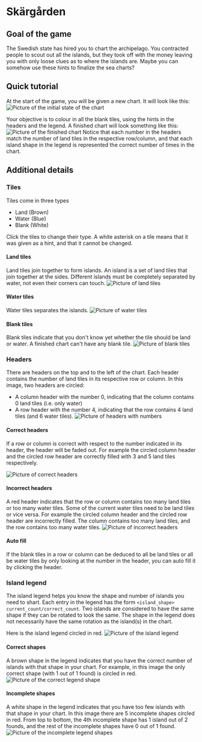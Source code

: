 # Skärgården

## Goal of the game

The Swedish state has hired you to chart the archipelago. You contracted people to scout out all the islands, but they took off with the money leaving you with only loose clues as to where the islands are. Maybe you can somehow use these hints to finalize the sea charts?

## Quick tutorial

At the start of the game, you will be given a new chart. It will look like this:
![Picture of the initial state of the chart](images/new-game.png "New game")

Your objective is to colour in all the blank tiles, using the hints in the headers and the legend. A finished chart will look something like this:
![Picture of the finished chart](images/completed-game.png "Finished chart")
Notice that each number in the headers match the number of land tiles in the respective row/column, and that each island shape in the legend is represented the correct number of times in the chart.

## Additional details

### Tiles

Tiles come in three types
- Land (Brown)
- Water (Blue)
- Blank (White)

Click the tiles to change their type. A white asterisk on a tile means that it was given as a hint, and that it cannot be changed.

#### Land tiles

Land tiles join together to form islands. An island is a set of land tiles that join together at the sides. Different islands must be completely separated by water, not even their corners can touch.
![Picture of land tiles](images/concepts-tile-land.png "Land tiles circled in red")

#### Water tiles

Water tiles separates the islands.
![Picture of water tiles](images/concepts-tile-water.png "Water tiles circled in red")

#### Blank tiles

Blank tiles indicate that you don't know yet whether the tile should be land or water. A finished chart can't have any blank tile.
![Picture of blank tiles](images/concepts-tile-blank.png "Blank tiles circled in red")

### Headers

There are headers on the top and to the left of the chart. Each header contains the number of land tiles in its respective row or column. In this image, two headers are circled: 
- A column header with the number 0, indicating that the column contains 0 land tiles (i.e. only water)
- A row header with the number 4, indicating that the row contains 4 land tiles (and 6 water tiles).
![Picture of headers with numbers](images/concepts-header-numbers.png "Two headers circled: one column header with 0 land tiles, and one row header with 4 land tiles")

#### Correct headers

If a row or column is correct with respect to the number indicated in its header, the header will be faded out. For example the circled column header and the circled row header are correctly filled with 3 and 5 land tiles respectively.

![Picture of correct headers](images/concepts-header-correct.png "Two correct headers circled: one column header with 3 land tiles, and one row header with 5 land tiles")

#### Incorrect headers

A red header indicates that the row or column contains too many land tiles or too many water tiles. Some of the current water tiles need to be land tiles or vice versa. For example the circled column header and the circled row header are incorrectly filled. The column contains too many land tiles, and the row contains too many water tiles.
![Picture of incorrect headers](images/concepts-header-incorrect.png "Two incorrect headers circled: one column header with too many land tiles (6 instead of 3), and one row header with too many water tiles (7 instead of 6)")

#### Auto fill

If the blank tiles in a row or column can be deduced to all be land tiles or all be water tiles by only looking at the number in the header, you can auto fill it by clicking the header.

### Island legend

The island legend helps you know the shape and number of islands you need to shart. Each entry in the legend has the form `<island_shape> current_count/correct_count`. Two islands are considered to have the same shape if they can be rotated to look the same. The shape in the legend does not necessarily have the same rotation as the island(s) in the chart. 

Here is the island legend circled in red.
![Picture of the island legend](images/concepts-legend.png "The island legend circled in red")

#### Correct shapes

A brown shape in the legend indicates that you have the correct number of islands with that shape in your chart. For example, in this image the only correct shape (with 1 out of 1 found) is circled in red.
![Picture of the correct legend shape](images/concepts-legend-correct.png "The correct shape circled in red")

#### Incomplete shapes

A white shape in the legend indicates that you have too few islands with that shape in your chart. In this image there are 5 incomplete shapes circled in red. From top to bottom, the 4th incomplete shape has 1 island out of 2 founds, and the rest of the incomplete shapes have 0 out of 1 found.
![Picture of the incomplete legend shapes](images/concepts-legend-incomplete.png "The incomplete shapes circled in red")